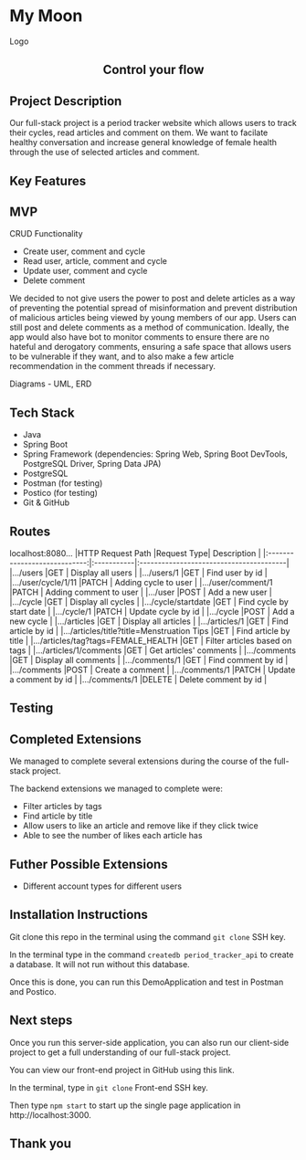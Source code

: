 # My Moon
Logo
<h2 align="center">Control your flow</h2>

## Project Description
Our full-stack project is a period tracker website which allows users to track their cycles, read articles and comment on them. We want to facilate healthy conversation and increase general knowledge of female health through the use of selected articles and comment.

## Key Features

## MVP
CRUD Functionality
- Create user, comment and cycle
- Read user, article, comment and cycle
- Update user, comment and cycle
- Delete comment

We decided to not give users the power to post and delete articles as a way of preventing the potential spread of misinformation and prevent distribution of malicious articles being viewed by young members of our app. Users can still post and delete comments as a method of communication. Ideally, the app would also have bot to monitor comments to ensure there are no hateful and derogatory comments, ensuring a safe space that allows users to be vulnerable if they want, and to also make a few article recommendation in the comment threads if necessary.

Diagrams - UML, ERD

## Tech Stack
- Java
- Spring Boot
- Spring Framework (dependencies: Spring Web, Spring Boot DevTools, PostgreSQL Driver, Spring Data JPA)
- PostgreSQL
- Postman (for testing)
- Postico (for testing)
- Git & GitHub


## Routes ##
localhost:8080...
|HTTP Request Path             |Request Type|                  Description            |
|:----------------------------:|:-----------|:----------------------------------------|
|.../users                      |GET         | Display all users                       |
|.../users/1                    |GET         | Find user by id                         |
|.../user/cycle/1/11            |PATCH       | Adding cycle to user                    |
|.../user/comment/1             |PATCH       | Adding comment to user                  |
|.../user                       |POST        | Add a new user                          |
|.../cycle                      |GET         | Display all cycles                      |
|.../cycle/startdate            |GET         | Find cycle by start date                |
|.../cycle/1                    |PATCH       | Update cycle by id                      |
|.../cycle                      |POST        | Add a new cycle                         |
|.../articles                   |GET         | Display all articles                    |
|.../articles/1                 |GET         | Find article by id                      |
|.../articles/title?title=Menstruation Tips        |GET         | Find article by title               |
|.../articles/tag?tags=FEMALE_HEALTH     |GET         | Filter articles based on tags          |
|.../articles/1/comments        |GET         | Get articles' comments                 |
|.../comments                   |GET         | Display all comments                   |
|.../comments/1                 |GET         | Find comment by id                     |
|.../comments                   |POST        | Create a comment                       |
|.../comments/1                 |PATCH       | Update a comment by id                 |
|.../comments/1                 |DELETE      | Delete comment by id                   |

## Testing

## Completed Extensions
We managed to complete several extensions during the course of the full-stack project.

The backend extensions we managed to complete were:
- Filter articles by tags
- Find article by title
- Allow users to like an article and remove like if they click twice
- Able to see the number of likes each article has

## Futher Possible Extensions
- Different account types for different users

## Installation Instructions
Git clone this repo in the terminal using the command `git clone` SSH key.

In the terminal type in the command `createdb period_tracker_api` to create a database. It will not run without this database.

Once this is done, you can run this DemoApplication and test in Postman and Postico.

## Next steps
Once you run this server-side application, you can also run our client-side project to get a full understanding of our full-stack project.

You can view our front-end project in GitHub using this link.

In the terminal, type in `git clone` Front-end SSH key.

Then type `npm start` to start up the single page application in http://localhost:3000.

## Thank you
